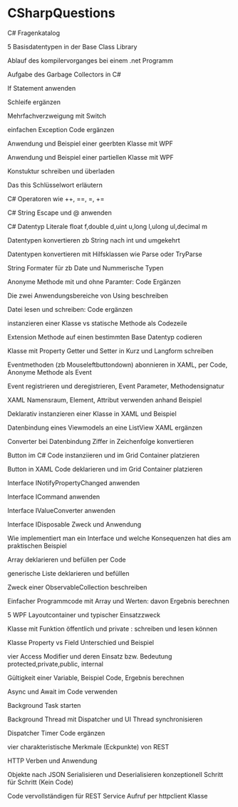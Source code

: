 # CSharpQuestions
C# Fragenkatalog

5 Basisdatentypen in der Base Class Library

Ablauf des kompilervorganges bei einem .net Programm

Aufgabe des Garbage Collectors in C#

If Statement anwenden

Schleife ergänzen

Mehrfachverzweigung mit Switch

einfachen Exception Code ergänzen

Anwendung und Beispiel einer geerbten Klasse mit WPF

Anwendung und Beispiel einer partiellen Klasse mit WPF 

Konstuktur schreiben und überladen

Das this Schlüsselwort erläutern

C# Operatoren wie ++, ==, =, +=

C# String Escape und @ anwenden

C# Datentyp Literale float f,double d,uint u,long l,ulong ul,decimal m

Datentypen konvertieren zb String nach int und umgekehrt 

Datentypen konvertieren mit Hilfsklassen wie Parse oder TryParse

String Formater für zb Date und Nummerische Typen

Anonyme Methode mit und ohne Paramter: Code Ergänzen

Die zwei Anwendungsbereiche von Using beschreiben 

Datei lesen und schreiben: Code ergänzen

instanzieren einer Klasse vs statische Methode als Codezeile

Extension Methode auf einen bestimmten Base Datentyp codieren

Klasse mit Property Getter und Setter in Kurz und Langform schreiben

Eventmethoden (zb Mouseleftbuttondown) abonnieren in XAML, per Code, Anonyme Methode als Event

Event registrieren und deregistrieren, Event Parameter, Methodensignatur

XAML Namensraum, Element, Attribut verwenden anhand Beispiel

Deklarativ instanzieren einer Klasse in XAML und Beispiel

Datenbindung eines Viewmodels an eine ListView XAML ergänzen

Converter bei Datenbindung Ziffer in Zeichenfolge konvertieren

Button im C# Code instanziieren und im Grid Container platzieren

Button in XAML Code deklarieren und im Grid Container platzieren

Interface INotifyPropertyChanged anwenden

Interface ICommand anwenden

Interface IValueConverter anwenden

Interface IDisposable Zweck und Anwendung

Wie implementiert man ein Interface und welche Konsequenzen hat dies am praktischen Beispiel

Array deklarieren und befüllen per Code

generische Liste deklarieren und befüllen

Zweck einer ObservableCollection beschreiben

Einfacher Programmcode mit Array und Werten: davon Ergebnis berechnen

5 WPF Layoutcontainer und typischer Einsatzzweck

Klasse mit Funktion öffentlich und private : schreiben und lesen können

Klasse Property vs Field Unterschied und Beispiel

vier Access Modifier und deren Einsatz bzw. Bedeutung protected,private,public, internal

Gültigkeit einer Variable, Beispiel Code, Ergebnis berechnen

Async und Await im Code verwenden

Background Task starten

Background Thread mit Dispatcher und UI Thread synchronisieren

Dispatcher Timer Code ergänzen

vier charakteristische Merkmale (Eckpunkte) von REST

HTTP Verben und Anwendung 

Objekte nach JSON Serialisieren und Deserialisieren konzeptionell Schritt für Schritt (Kein Code)

Code vervollständigen für REST Service Aufruf per httpclient Klasse








